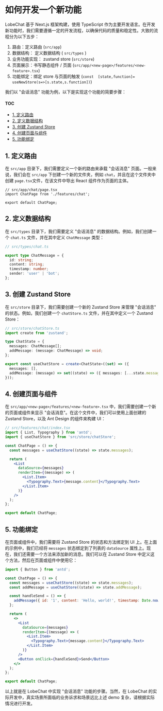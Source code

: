 # 如何开发一个新功能

LobeChat 基于 Next.js 框架构建，使用 TypeScript 作为主要开发语言。在开发新功能时，我们需要遵循一定的开发流程，以确保代码的质量和稳定性。大致的流程分为以下五步：

1. 路由：定义路由 (`src/app`)
2. 数据结构： 定义数据结构 ( `src/types` )
3. 业务功能实现： zustand store (`src/store`)
4. 页面展示：书写静态组件 / 页面 (`src/app/<new-page>/features/<new-feature>.tsx`)
5. 功能绑定：绑定 store 与页面的触发 (`const  [state,function]= useNewStore(s=>[s.state,s.function])`)

我们以 "会话消息" 功能为例，以下是实现这个功能的简要步骤：

#### TOC

- [1. 定义路由](#1-定义路由)
- [2. 定义数据结构](#2-定义数据结构)
- [3. 创建 Zustand Store](#3-创建-zustand-store)
- [4. 创建页面与组件](#4-创建页面与组件)
- [5. 功能绑定](#5-功能绑定)

## 1. 定义路由

在 `src/app` 目录下，我们需要定义一个新的路由来承载 "会话消息" 页面。一般来说，我们会在 `src/app` 下创建一个新的文件夹，例如 `chat`，并且在这个文件夹中创建 `page.tsx`文件，在该文件中导出 React 组件作为页面的主体。

```tsx
// src/app/chat/page.tsx
import ChatPage from './features/chat';

export default ChatPage;
```

## 2. 定义数据结构

在 `src/types` 目录下，我们需要定义 "会话消息" 的数据结构。例如，我们创建一个 `chat.ts` 文件，并在其中定义 `ChatMessage` 类型：

```ts
// src/types/chat.ts

export type ChatMessage = {
  id: string;
  content: string;
  timestamp: number;
  sender: 'user' | 'bot';
};
```

## 3. 创建 Zustand Store

在 `src/store` 目录下，我们需要创建一个新的 Zustand Store 来管理 "会话消息" 的状态。例如，我们创建一个 `chatStore.ts` 文件，并在其中定义一个 Zustand Store：

```ts
// src/store/chatStore.ts
import create from 'zustand';

type ChatState = {
  messages: ChatMessage[];
  addMessage: (message: ChatMessage) => void;
};

export const useChatStore = create<ChatState>((set) => ({
  messages: [],
  addMessage: (message) => set((state) => ({ messages: [...state.messages, message] })),
}));
```

## 4. 创建页面与组件

在 `src/app/<new-page>/features/<new-feature>.tsx` 中，我们需要创建一个新的页面或组件来显示 "会话消息"。在这个文件中，我们可以使用上面创建的 Zustand Store，以及 Ant Design 的组件来构建 UI：

```jsx
// src/features/chat/index.tsx
import { List, Typography } from 'antd';
import { useChatStore } from 'src/store/chatStore';

const ChatPage = () => {
  const messages = useChatStore((state) => state.messages);

  return (
    <List
      dataSource={messages}
      renderItem={(message) => (
        <List.Item>
          <Typography.Text>{message.content}</Typography.Text>
        </List.Item>
      )}
    />
  );
};

export default ChatPage;
```

## 5. 功能绑定

在页面或组件中，我们需要将 Zustand Store 的状态和方法绑定到 UI 上。在上面的示例中，我们已经将 `messages` 状态绑定到了列表的 `dataSource` 属性上。现在，我们还需要一个方法来添加新的消息。我们可以在 Zustand Store 中定义这个方法，然后在页面或组件中使用它：

```jsx
import { Button } from 'antd';

const ChatPage = () => {
  const messages = useChatStore((state) => state.messages);
  const addMessage = useChatStore((state) => state.addMessage);

  const handleSend = () => {
    addMessage({ id: '1', content: 'Hello, world!', timestamp: Date.now(), sender: 'user' });
  };

  return (
    <>
      <List
        dataSource={messages}
        renderItem={(message) => (
          <List.Item>
            <Typography.Text>{message.content}</Typography.Text>
          </List.Item>
        )}
      />
      <Button onClick={handleSend}>Send</Button>
    </>
  );
};

export default ChatPage;
```

以上就是在 LobeChat 中实现 "会话消息" 功能的步骤。当然，在 LobeChat 的实际开发中，真实场景所面临的业务诉求和场景远比上述 demo 复杂，请根据实际情况进行开发。
